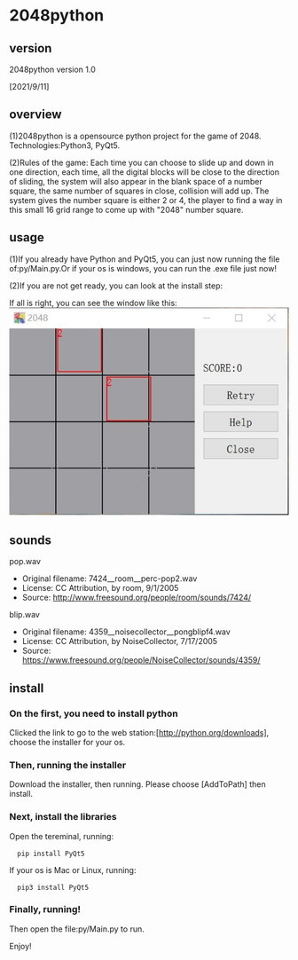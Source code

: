 # 2048python #

   ## version ##

   2048python version 1.0

   [2021/9/11]

   ## overview ##

   (1)2048python is a opensource python project for the game of 2048.
      Technologies:Python3, PyQt5.

   (2)Rules of the game:
      Each time you can choose to slide up and down in one direction, each time, all the digital blocks will be close to the direction of sliding, the system will also appear in the blank space of a number square, the same number of squares in close, collision will add up. The system gives the number square is either 2 or 4, the player to find a way in this small 16 grid range to come up with "2048" number square.

   ## usage ##

   (1)If you already have Python and PyQt5, you can just now running the file of:py/Main.py.Or if your os is windows, you can run the .exe file just now!

   (2)If you are not get ready, you can look at the install step:
   
   If all is right, you can see the window like this:
   ![](shot.jpg "")

   ## sounds ##

   pop.wav 
   - Original filename: 7424__room__perc-pop2.wav 
   - License: CC Attribution, by room, 9/1/2005 
   - Source: http://www.freesound.org/people/room/sounds/7424/
   
   blip.wav 
   - Original filename: 4359__noisecollector__pongblipf4.wav 
   - License: CC Attribution, by NoiseCollector, 7/17/2005 
   - Source: https://www.freesound.org/people/NoiseCollector/sounds/4359/

   ## install ##

   ### On the first, you need to install python ###

   Clicked the link to go to the web station:[http://python.org/downloads], choose the installer for your os.

   ### Then, running the installer ###

   Download the installer, then running. Please choose [AddToPath] then install.

   ### Next, install the libraries ###

   Open the tereminal, running:

      pip install PyQt5

   If your os is Mac or Linux, running:
   
      pip3 install PyQt5

   ### Finally, running! ###

   Then open the file:py/Main.py to run.

   Enjoy!